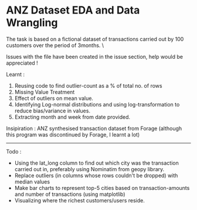 # ANZ Dataset EDA and Data Wrangling 
The task is based on a fictional dataset of transactions carried out by 100 customers over the period of 3months. \

Issues with the file have been created in the issue section, help would be appreciated !

Learnt : 
1. Reusing code to find outlier-count as a % of total no. of rows
2. Missing Value Treatment
3. Effect of outliers on mean value.
4. Identifying Log-normal distributions and using log-transformation to reduce bias/variance in values.
5. Extracting month and week from date provided.

Insipiration : ANZ synthesised transaction dataset from Forage (although this program was discontinued by Forage, I learnt a lot)
 _____
Todo :
 * Using the lat_long column to find out which city was the transaction carried out in, preferably using Nominatim from geopy library. 
 * Replace outliers (in columns whose rows couldn't be dropped) with median values
 * Make bar charts to represent top-5 cities based on transaction-amounts and number of transactions (using matplotlib)
 * Visualizing where the richest customers/users reside.